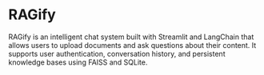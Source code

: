 # RAGify
RAGify is an intelligent chat system built with Streamlit and LangChain that allows users to upload documents and ask questions about their content. It supports user authentication, conversation history, and persistent knowledge bases using FAISS and SQLite.

